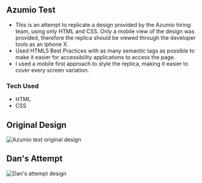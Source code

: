## Azumio Test
- This is an attempt to replicate a design provided by the Azumio hiring team, using only HTML and CSS. Only a mobile view of the design was provided, therefore the replica should be viewed through the developer tools as an Iphone X.
- Used HTML5 Best Practices with as many semantic tags as possible to make it easier for accessibility applications to access the page.
- I used a mobile first approach to style the replica, making it easier to cover every screen variation.

### Tech Used

- HTML
- CSS

## Original Design 
![Azumio test original design](https://i.imgur.com/czYDIni.png)

## Dan's Attempt
![Dan's attempt design](https://i.imgur.com/UIYnzUh.png)